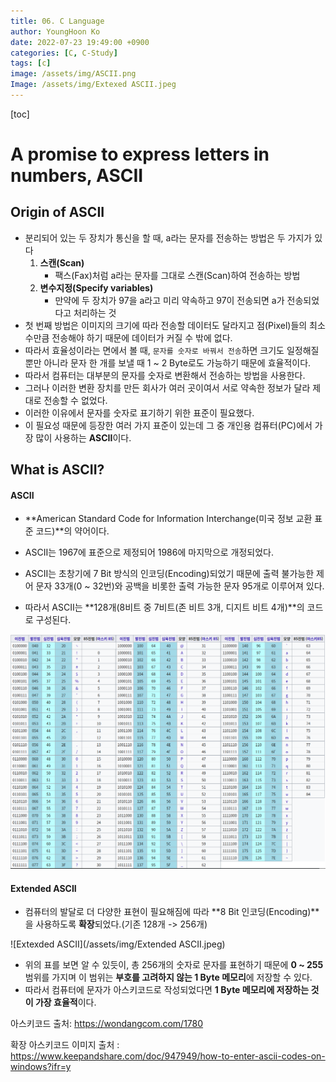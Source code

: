 ```yaml
---
title: 06. C Language
author: YoungHoon Ko
date: 2022-07-23 19:49:00 +0900
categories: [C, C-Study]
tags: [c]
image: /assets/img/ASCII.png
Image: /assets/img/Extexed ASCII.jpeg
---
```


[toc]

# A promise to express letters in numbers, ASCII

## Origin of ASCII

- 분리되어 있는 두 장치가 통신을 할 때, a라는 문자를 전송하는 방법은 두 가지가 있다
  1. **스캔(Scan)**
     - 팩스(Fax)처럼 a라는 문자를 그대로 스캔(Scan)하여 전송하는 방법
  2. **변수지정(Specify variables)**
     - 만약에 두 장치가 97을 a라고 미리 약속하고 97이 전송되면 a가 전송되었다고 처리하는 것
- 첫 번째 방법은 이미지의 크기에 따라 전송할 데이터도 달라지고 점(Pixel)들의 최소 수만큼 전송해야 하기 때문에 데이터가 커질 수 밖에 없다.
- 따라서 효율성이라는 면에서 볼 때, `문자를 숫자로 바꿔서 전송`하면 크기도 일정해질 뿐만 아니라 문자 한 개를 보낼 때 1 ~ 2 Byte로도 가능하기 때문에 효율적이다.
- 따라서 컴퓨터는 대부분의 문자를 숫자로 변환해서 전송하는 방법을 사용한다.
- 그러나 이러한 변환 장치를 만든 회사가 여러 곳이여서 서로 약속한 정보가 달라 제대로 전송할 수 없었다.
- 이러한 이유에서 문자를 숫자로 표기하기 위한 표준이 필요했다.
- 이 필요성 때문에 등장한 여러 가지 표준이 있는데 그 중 개인용 컴퓨터(PC)에서 가장 많이 사용하는 **ASCII**이다.

## What is ASCII?

#### **ASCII**

-  **American Standard Code for Information Interchange(미국 정보 교환 표준 코드)**의 약어이다.

- ASCII는 1967에 표준으로 제정되어 1986에 마지막으로 개정되었다.
- ASCII는 초창기에 7 Bit 방식의 인코딩(Encoding)되었기 때문에 출력 불가능한 제어 문자 33개(0 ~ 32번)와 공백을 비롯한 출력 가능한 문자 95개로 이루어져 있다.
- 따라서 ASCII는 **128개(8비트 중 7비트(존 비트 3개, 디지트 비트 4개)**의 코드로 구성된다.

![ASCII](/assets/img/ASCII.png)

#### **Extended ASCII**

- 컴퓨터의 발달로 더 다양한 표현이 필요해짐에 따라 **8 Bit 인코딩(Encoding)**을 사용하도록 **확장**되었다.(기존 128개 -> 256개)

![Extexded ASCII](/assets/img/Extended ASCII.jpeg)

- 위의 표를 보면 알 수 있듯이, 총 256개의 숫자로 문자를 표현하기 때문에 **0 ~ 255**범위를 가지며 이 범위는 **부호를 고려하지 않는 1 Byte 메모리**에 저장할 수 있다.
- 따라서 컴퓨터에 문자가 아스키코드로 작성되었다면 **1 Byte 메모리에 저장하는 것이 가장 효율적**이다.









아스키코드 출처: <https://wondangcom.com/1780>

확장 아스키코드 이미지 출처 : <https://www.keepandshare.com/doc/947949/how-to-enter-ascii-codes-on-windows?ifr=y>